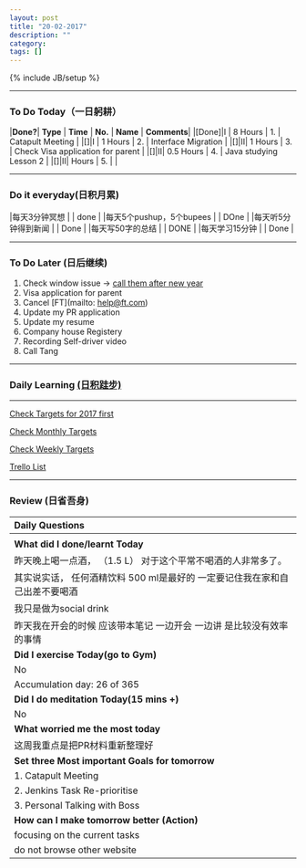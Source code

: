```yaml
---
layout: post
title: "20-02-2017"
description: ""
category: 
tags: []
---
```

{% include JB/setup %}


---

### To Do Today（一日躬耕）

|**Done?**| **Type** | **Time**   | **No.** | **Name** | **Comments**|
|[Done]|I |  8 Hours    | 1. |	Catapult Meeting | 
|[]|I |  1 Hours    | 2. |  Interface Migration  	|
|[]|II|  1 Hours    | 3. |	Check Visa application for parent  |
|[]|II|  0.5 Hours  | 4. |	Java studying Lesson 2 |
|[]|II|  Hours      | 5. | |

---

### Do it everyday(日积月累)

|每天3分钟冥想             | | done |
|每天5个pushup，5个bupees   | | DOne   |
|每天听5分钟得到新闻      | |	 Done    |
|每天写50字的总结			 | |  DONE   |
|每天学习15分钟            | | Done |

---

### To Do Later (日后继续) 

1. Check window issue -> [call them after new year](http://neil526.tripod.com/) 
2. Visa application for parent
3. Cancel [FT](mailto: help@ft.com)
4. Update my PR application 
5. Update my resume 
7. Company house Registery
8. Recording Self-driver video
9. Call Tang

---

### Daily Learning [(日积跬步)](https://yitianxu.github.io/2017/01/05/learning-summary)


---

[Check Targets for 2017 first](https://yitianxu.github.io/2016/12/30/resolution-for-2017)

[Check Monthly Targets](https://yitianxu.github.io/pages/monthly%20targets/Monthly)

[Check Weekly Targets](https://yitianxu.github.io/pages/weekly%20targets/Weekly%20Targets) 

[Trello List](https://trello.com/b/oYub62ID/goal-of-year-2016-2017)

---

### Review (日省吾身)

| Daily Questions                   |                                           
|:----------------------------------|
|                                   |
| **What did I done/learnt Today**| 
| 昨天晚上喝一点酒， （1.5 L） 对于这个平常不喝酒的人非常多了。 |
| 其实说实话， 任何酒精饮料 500 ml是最好的 一定要记住我在家和自己出差不要喝酒  |
| 我只是做为social drink                                                               |
| 昨天我在开会的时候 应该带本笔记 一边开会 一边讲 是比较没有效率的事情|
| **Did I exercise Today(go to Gym)**|          
|  No   |
| Accumulation day: 26  of 365   |
| **Did I do meditation Today(15 mins +)**|          
|  No   |
|**What worried me the most today**|
|  这周我重点是把PR材料重新整理好                              |
|**Set three Most important Goals for tomorrow**|
|  1. Catapult Meeting     |
|  2. Jenkins Task Re-prioritise |
|  3. Personal Talking with Boss|
|**How can I make tomorrow better (Action)**|
|  focusing on the current tasks                    |
|  do not browse other website|
